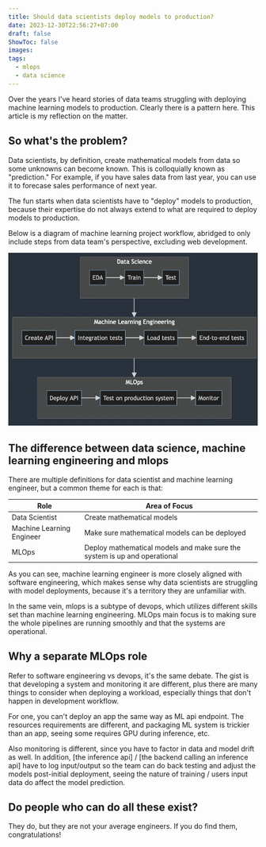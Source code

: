 ```yaml
---
title: Should data scientists deploy models to production?
date: 2023-12-30T22:56:27+07:00
draft: false
ShowToc: false
images:
tags:
  - mlops
  - data science
---
```



Over the years I've heard stories of data teams struggling with deploying machine learning models to production. Clearly
there is a pattern here. This article is my reflection on the matter.

## So what's the problem?

Data scientists, by definition, create mathematical models from data so some unknowns can become known. This is
colloquially known as "prediction."  For example, if you have sales data from last year, you can use it to forecase
sales performance of next year.

The fun starts when data scientists have to "deploy" models to production, because their expertise do not always extend
to what are required to deploy models to production.

Below is a diagram of machine learning project workflow, abridged to only include steps from data team's perspective,
excluding web development.

![ml-project-flow](images/diagram.webp)

## The difference between data science, machine learning engineering and mlops

There are multiple definitions for data scientist and machine learning engineer, but a common theme for each is that:

| Role                      | Area of Focus                                                             |
|---------------------------|---------------------------------------------------------------------------|
| Data Scientist            | Create mathematical models                                                |
| Machine Learning Engineer | Make sure mathematical models can be deployed                             |
| MLOps                     | Deploy mathematical models and make sure the system is up and operational |

As you can see, machine learning engineer is more closely aligned with software engineering, which makes sense why data
scientists are struggling with model deployments, because it's a territory they are unfamiliar with.

In the same vein, mlops is a subtype of devops, which utilizes different skills set than machine learning engineering.
MLOps main focus is to making sure the whole pipelines are running smoothly and that the systems are operational.

## Why a separate MLOps role

Refer to software engineering vs devops, it's the same debate. The gist is that developing a system and monitoring it
are different, plus there are many things to consider when deploying a workload, especially things that don't happen in
development workflow.

For one, you can't deploy an app the same way as ML api endpoint. The resources requirements are different, and
packaging ML system is trickier than an app, seeing some requires GPU during inference, etc.

Also monitoring is different, since you have to factor in data and model drift as well. In
addition, [the inference api] / [the backend calling an inference api] have to log input/output so the team can do back
testing and adjust the models post-initial deployment, seeing the nature of training / users input data do affect the
model prediction.

## Do people who can do all these exist?

They do, but they are not your average engineers. If you do find them, congratulations!
